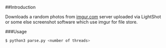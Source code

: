 ##Introduction

Downloads a random photos from [imgur.com](https://imgur.com) server uploaded via LightShot or some else screenshot software which use imgur for file store.

###Usage
```bash
$ python3 parse.py <number of threads>
```
